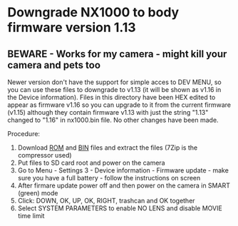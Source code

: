 # Downgrade NX1000 to body firmware version 1.13

## BEWARE - Works for my camera - might kill your camera and pets too

Newer version don't have the support for simple acces to DEV MENU, so you can use these files to downgrade to v1.13 (it will be shown as v1.16 in the Device information). Files in this directory have been HEX edited to appear as firmware v1.16 so you can upgrade to it from the current firmware (v1.15) although they contain firmware v1.13 with just the string "1.13" changed to "1.16" in nx1000.bin file. No other changes have been made.

Procedure:
 1. Download [ROM](https://github.com/ottokiksmaler/nx500_nx1_modding/blob/master/downgrade_to_nx1000_FW_1.13_hacked_1.13_to_1.16/nx1000.Rom.7z?raw=true) and [BIN](https://github.com/ottokiksmaler/nx500_nx1_modding/blob/master/downgrade_to_nx1000_FW_1.13_hacked_1.13_to_1.16/nx1000.bin.7z?raw=true) files and extract the files (7Zip is the compressor used)
 2. Put files to SD card root and power on the camera
 3. Go to Menu - Settings 3 - Device information - Firmware update - make sure you have a full battery - follow the instructions on screen
 4. After firmare update power off and then power on the camera in SMART (green) mode
 5. Click: DOWN, OK, UP, OK, RIGHT, trashcan and OK together
 6. Select SYSTEM PARAMETERS to enable NO LENS and disable MOVIE time limit
